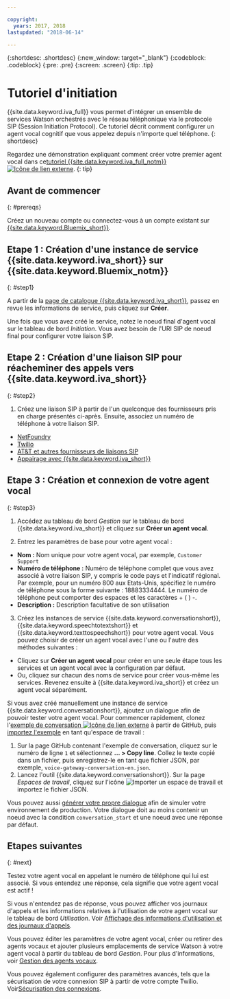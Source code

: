 ```yaml
---

copyright:
  years: 2017, 2018
lastupdated: "2018-06-14"

---
```


{:shortdesc: .shortdesc}
{:new_window: target="_blank"}
{:codeblock: .codeblock}
{:pre: .pre}
{:screen: .screen}
{:tip: .tip}

# Tutoriel d'initiation
{{site.data.keyword.iva_full}} vous permet d'intégrer un ensemble de services Watson orchestrés avec le réseau téléphonique via le protocole SIP (Session Initiation Protocol). Ce tutoriel décrit comment configurer un agent vocal cognitif que vous appelez depuis n'importe quel téléphone.
{: shortdesc}

Regardez une démonstration expliquant comment créer votre premier agent vocal dans ce[tutoriel {{site.data.keyword.iva_full_notm}} ![Icône de lien externe](../../icons/launch-glyph.svg "Icône de lien externe")](https://developer.ibm.com/tv/building-voice-enabled-cognitive-applications-with-watson/).
{: tip}

## Avant de commencer
{: #prereqs}

Créez un nouveau compte ou connectez-vous à un compte existant sur [{{site.data.keyword.Bluemix_short}}](https://console.bluemix.net/).

## Etape 1 : Création d'une instance de service {{site.data.keyword.iva_short}} sur {{site.data.keyword.Bluemix_notm}}
{: #step1}

A partir de la [page de catalogue {{site.data.keyword.iva_short}}](https://console.bluemix.net/catalog/services/voice-agent-with-watson), passez en revue les informations de service, puis cliquez sur **Créer**.

Une fois que vous avez créé le service, notez le noeud final d'agent vocal sur le tableau de bord _Initiation_. Vous avez besoin de l'URI SIP de noeud final pour configurer votre liaison SIP.

## Etape 2 : Création d'une liaison SIP pour réacheminer des appels vers {{site.data.keyword.iva_short}}
{: #step2}

1. Créez une liaison SIP à partir de l'un quelconque des fournisseurs pris en charge présentés ci-après. Ensuite, associez un numéro de téléphone à votre liaison SIP.

  * [NetFoundry](connect-SIP.html#NetFoundry-setup)
  * [Twilio](connect-SIP.html#twilio-setup)
  * [AT&T et autres fournisseurs de liaisons SIP](connect-SIP.html#att-other)
  * [Appairage avec {{site.data.keyword.iva_short}}](connect-SIP.html#peering)

## Etape 3 : Création et connexion de votre agent vocal
{: #step3}

1. Accédez au tableau de bord _Gestion_ sur le tableau de bord {{site.data.keyword.iva_short}} et cliquez sur **Créer un agent vocal**.

2. Entrez les paramètres de base pour votre agent vocal :
  * **Nom :** Nom unique pour votre agent vocal, par exemple, `Customer Support`
  * **Numéro de téléphone :** Numéro de téléphone complet que vous avez associé à votre liaison SIP, y compris le code pays et l'indicatif régional. Par exemple, pour un numéro 800 aux Etats-Unis, spécifiez le numéro de téléphone sous la forme suivante : 18883334444. Le numéro de téléphone peut comporter des espaces et les caractères + ( ) -. 
  * **Description :** Description facultative de son utilisation

3. Créez les instances de service {{site.data.keyword.conversationshort}}, {{site.data.keyword.speechtotextshort}} et {{site.data.keyword.texttospeechshort}} pour votre agent vocal. Vous pouvez choisir de créer un agent vocal avec l'une ou l'autre des méthodes suivantes :
  * Cliquez sur **Créer un agent vocal** pour créer en une seule étape tous les services et un agent vocal avec la configuration par défaut.
  * Ou, cliquez sur chacun des noms de service pour créer vous-même les services. Revenez ensuite à {{site.data.keyword.iva_short}} et créez un agent vocal séparément. 

   Si vous avez créé manuellement une instance de service {{site.data.keyword.conversationshort}}, ajoutez un dialogue afin de pouvoir tester votre agent vocal.  Pour commencer rapidement, clonez l'[exemple de conversation ![Icône de lien externe](../../icons/launch-glyph.svg "Icône de lien externe")](https://github.com/WASdev/sample.voice.gateway/blob/master/conversation/voice-gateway-conversation-en.json) à partir de GitHub, puis [importez l'exemple](../conversation/configure-workspace.html#creating-workspaces) en tant qu'espace de travail :

   1. Sur la page GitHub contenant l'exemple de conversation, cliquez sur le numéro de ligne `1` et sélectionnez **... > Copy line**. Collez le texte copié dans un fichier, puis enregistrez-le en tant que fichier JSON, par exemple, `voice-gateway-conversation-en.json`.
   2. Lancez l'outil {{site.data.keyword.conversationshort}}. Sur la page _Espaces de travail_, cliquez sur l'icône ![Importer un espace de travail](../conversation/images/workspace_import.png) et importez le fichier JSON.

  Vous pouvez aussi [générer votre propre dialogue](https://console.bluemix.net/docs/services/conversation/dialog-build.html) afin de simuler votre environnement de production. Votre dialogue doit au moins contenir un noeud avec la condition `conversation_start` et une noeud avec une réponse par défaut.

## Etapes suivantes
{: #next}

Testez votre agent vocal en appelant le numéro de téléphone qui lui est associé. Si vous entendez une réponse, cela signifie que votre agent vocal est actif !

Si vous n'entendez pas de réponse, vous pouvez afficher vos journaux d'appels et les informations relatives à l'utilisation de votre agent vocal sur le tableau de bord _Utilisation_. Voir [Affichage des informations d'utilisation et des journaux d'appels](logging.html).

Vous pouvez éditer les paramètres de votre agent vocal, créer ou retirer des agents vocaux et ajouter plusieurs emplacements de service Watson à votre agent vocal à partir du tableau de bord _Gestion_. Pour plus d'informations, voir [Gestion des agents vocaux](managing.html).

Vous pouvez également configurer des paramètres avancés, tels que la sécurisation de votre connexion SIP à partir de votre compte Twilio. Voir[Sécurisation des connexions](secure-trunking.html).
